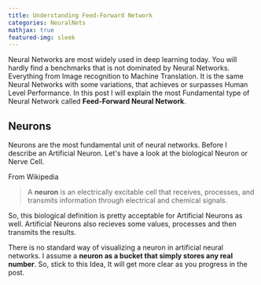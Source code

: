 ```yaml
---
title: Understanding Feed-Forward Network
categories: NeuralNets
mathjax: true
featured-img: sleek
---
```


Neural Networks are most widely used in deep learning today. You will hardly find a benchmarks that is not dominated by Neural Networks. Everything from Image recognition to Machine Translation. It is the same Neural Networks with some variations, that achieves or surpasses Human Level Performance. In this post I will explain the most Fundamental type of Neural Network called **Feed-Forward Neural Network**. 

##  Neurons

Neurons are the most fundamental unit of  neural networks. Before I describe an Artificial Neuron. Let's have a look at the biological Neuron or Nerve Cell.

From Wikipedia

> A **neuron**  is an electrically excitable cell that receives, processes, and transmits information through electrical and chemical signals.

So, this biological definition is pretty acceptable for Artificial Neurons as well. Artificial Neurons also recieves some values, processes and then transmits the results.

There is no standard way of visualizing a neuron in artificial neural networks. I assume a **neuron as a bucket that simply stores any real number**. So, stick to this Idea, It will get more clear as you progress in the post.